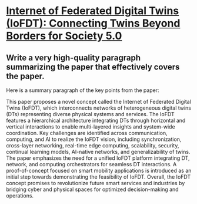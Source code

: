 # [Internet of Federated Digital Twins (IoFDT): Connecting Twins Beyond   Borders for Society 5.0](https://arxiv.org/abs/2312.06432)

## Write a very high-quality paragraph summarizing the paper that effectively covers the paper.

 Here is a summary paragraph of the key points from the paper:

This paper proposes a novel concept called the Internet of Federated Digital Twins (IoFDT), which interconnects networks of heterogeneous digital twins (DTs) representing diverse physical systems and services. The IoFDT features a hierarchical architecture integrating DTs through horizontal and vertical interactions to enable multi-layered insights and system-wide coordination. Key challenges are identified across communication, computing, and AI to realize the IoFDT vision, including synchronization, cross-layer networking, real-time edge computing, scalability, security, continual learning models, AI-native networks, and generalizability of twins. The paper emphasizes the need for a unified IoFDT platform integrating DT, network, and computing orchestrators for seamless DT interactions. A proof-of-concept focused on smart mobility applications is introduced as an initial step towards demonstrating the feasibility of IoFDT. Overall, the IoFDT concept promises to revolutionize future smart services and industries by bridging cyber and physical spaces for optimized decision-making and operations.
